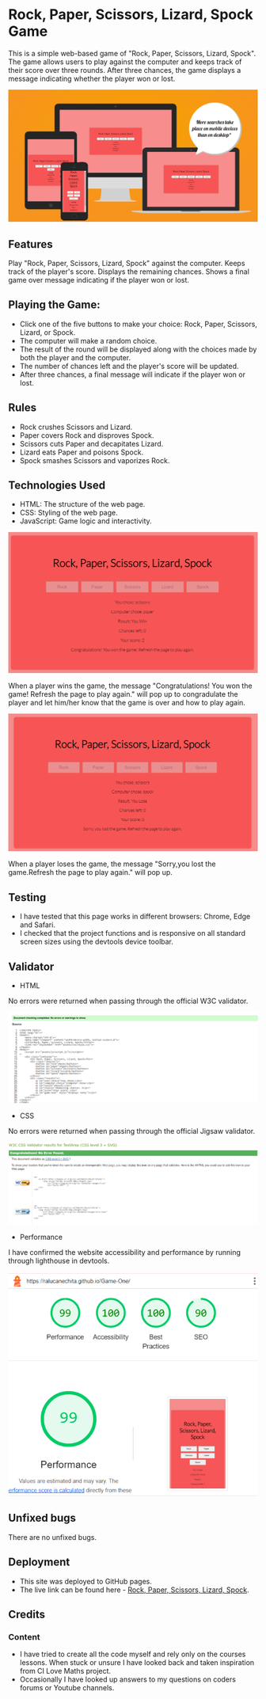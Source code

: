 # Rock, Paper, Scissors, Lizard, Spock Game

This is a simple web-based game of "Rock, Paper, Scissors, Lizard, Spock". The game allows users to play against the computer and keeps track of their score over three rounds. After three chances, the game displays a message indicating whether the player won or lost.

![Is the website responsive?](images/respons.png)

## Features
Play "Rock, Paper, Scissors, Lizard, Spock" against the computer.
Keeps track of the player's score.
Displays the remaining chances.
Shows a final game over message indicating if the player won or lost.

## Playing the Game:

- Click one of the five buttons to make your choice: Rock, Paper, Scissors, Lizard, or Spock.
- The computer will make a random choice.
- The result of the round will be displayed along with the choices made by both the player and the computer.
- The number of chances left and the player's score will be updated.
- After three chances, a final message will indicate if the player won or lost.

## Rules
- Rock crushes Scissors and Lizard.
- Paper covers Rock and disproves Spock.
- Scissors cuts Paper and decapitates Lizard.
- Lizard eats Paper and poisons Spock.
- Spock smashes Scissors and vaporizes Rock.

## Technologies Used
- HTML: The structure of the web page.
- CSS: Styling of the web page.
- JavaScript: Game logic and interactivity.

![Win message](images/won.png)

When a player wins the game, the message "Congratulations! You won the game! Refresh the page to play again." will pop up to congradulate the player and let him/her know that the game is over and how to play again.

![Lost message](images/lost.png)

When a player loses the game, the message "Sorry,you lost the game.Refresh the page to play again." will pop up.

## Testing

- I have tested that this page works in different browsers: Chrome, Edge and Safari.
- I checked that the project functions and is responsive on all standard screen sizes using the devtools device toolbar.

## Validator

- HTML

No errors were returned when passing through the official W3C validator.

![HTML Validator](images/html.validator.png)

- CSS 

No errors were returned when passing through the official Jigsaw validator.

![CSS Validator](images/css.validator.png)

- Performance 

I have confirmed the website accessibility and performance by running through lighthouse in devtools.

![Performance](images/performance.png)

## Unfixed bugs

There are no unfixed bugs.

## Deployment

- This site was deployed to GitHub pages.
- The live link can be found here - [Rock, Paper, Scissors, Lizard, Spock](https://ralucanechita.github.io/Game-One/).

## Credits
### Content
- I have tried to create all the code myself and rely only on the courses lessons. When stuck or unsure I have looked back and taken inspiration from CI Love Maths project.
- Occasionally I have looked up answers to my questions on coders forums or Youtube channels.
